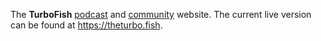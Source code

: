 The **TurboFish** [podcast] and [community] website. The current live
version can be found at https://theturbo.fish.

[podcast]: https://anchor.fm/TurboFish
[community]: https://discord.com/invite/ysVN6ub5Gr